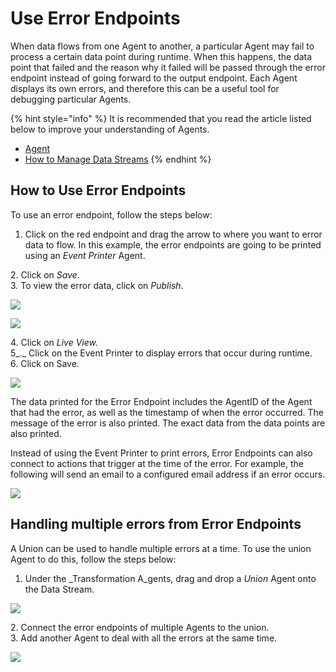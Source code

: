 # Use Error Endpoints

When data flows from one Agent to another, a particular Agent may fail to process a certain data point during runtime. When this happens, the data point that failed and the reason why it failed will be passed through the error endpoint instead of going forward to the output endpoint. Each Agent displays its own errors, and therefore this can be a useful tool for debugging particular Agents.

{% hint style="info" %}
It is recommended that you read the article listed below to improve your understanding of Agents.

* [Agent](../../concepts/agent/)
* [How to Manage Data Streams](manage-data-streams.md)
{% endhint %}

## How to Use Error Endpoints

To use an error endpoint, follow the steps below:

1. Click on the red endpoint and drag the arrow to where you want to error data to flow. In this example, the error endpoints are going to be printed using an _Event Printer_ Agent.

&#x20;   2\. Click on _Save_.\
&#x20;   3\. To view the error data, click on _Publish_.

![](../../.gitbook/assets/ER\_1.png)

![](../../.gitbook/assets/ER\_2.png)

&#x20;   4\. Click on _Live View._\
&#x20;   5_._ Click on the Event Printer to display errors that occur during runtime.\
&#x20;   6\. Click on Save.

![](../../.gitbook/assets/ER\_3.png)

The data printed for the Error Endpoint includes the AgentID of the Agent that had the error, as well as the timestamp of when the error occurred. The message of the error is also printed. The exact data from the data points are also printed.

Instead of using the Event Printer to print errors, Error Endpoints can also connect to actions that trigger at the time of the error. For example, the following will send an email to a configured email address if an error occurs.&#x20;

![](../../.gitbook/assets/ER\_4.png)

## Handling multiple errors from Error Endpoints

A Union can be used to handle multiple errors at a time. To use the union Agent to do this, follow the steps below:

1. Under the _Transformation A_gents, drag and drop a _Union_ Agent onto the Data Stream.

![](../../.gitbook/assets/ER\_5.png)

&#x20;   2\. Connect the error endpoints of multiple Agents to the union.\
&#x20;   3\. Add another Agent to deal with all the errors at the same time.

![](../../.gitbook/assets/ER\_6.png)
